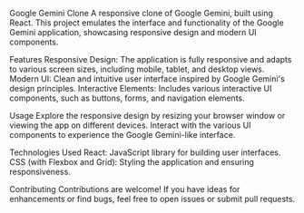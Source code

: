 Google Gemini Clone
A responsive clone of Google Gemini, built using React. This project emulates the interface and functionality of the Google Gemini application, showcasing responsive design and modern UI components.

Features
Responsive Design: The application is fully responsive and adapts to various screen sizes, including mobile, tablet, and desktop views.
Modern UI: Clean and intuitive user interface inspired by Google Gemini's design principles.
Interactive Elements: Includes various interactive UI components, such as buttons, forms, and navigation elements.

Usage
Explore the responsive design by resizing your browser window or viewing the app on different devices.
Interact with the various UI components to experience the Google Gemini-like interface.

Technologies Used
React: JavaScript library for building user interfaces.
CSS (with Flexbox and Grid): Styling the application and ensuring responsiveness.

Contributing
Contributions are welcome! If you have ideas for enhancements or find bugs, feel free to open issues or submit pull requests.
